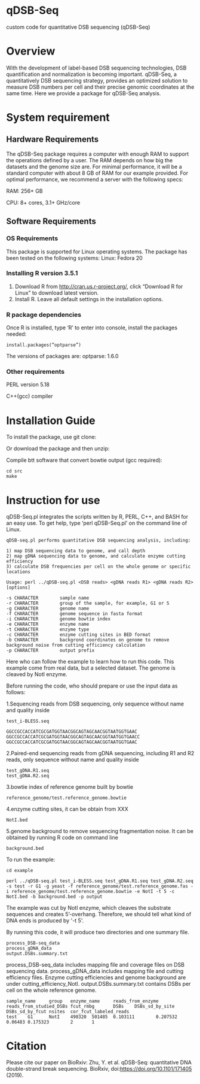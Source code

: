 # qDSB-Seq
custom code for quantitative DSB sequencing (qDSB-Seq)

# Overview
With the development of label-based DSB sequencing technologies, DSB quantification and normalization is becoming important. qDSB-Seq, a quantitatively DSB sequencing strategy, provides an optimized solution to measure DSB numbers per cell and their precise genomic coordinates at the same time. Here we provide a package for qDSB-Seq analysis. 

# System requirement
## Hardware Requirements
The qDSB-Seq package requires a computer with enough RAM to support the operations defined by a user. The RAM depends on how big the datasets and the genome size are. For minimal performance, it will be a standard computer with about 8 GB of RAM for our example provided. For optimal performance, we recommend a server with the following specs:


RAM: 256+ GB

CPU: 8+ cores, 3.1+ GHz/core

## Software Requirements
### OS Requirements
This package is supported for Linux operating systems. The package has been tested on the following systems:
Linux: Fedora 20

### Installing R version 3.5.1
1.	Download R from http://cran.us.r-project.org/, click “Download R for Linux” to download latest version.
2.	Install R. Leave all default settings in the installation options.
### R package dependencies 
Once R is installed, type ‘R’ to enter into console, install the packages needed:

    install.packages(“optparse”)

The versions of packages are:
optparse: 1.6.0
### Other requirements 
PERL version 5.18

C++(gcc) compiler

# Installation Guide
To install the package, use git clone:

Or download the package and then unzip:

Compile btt software that convert bowtie output (gcc required):

    cd src
    make

# Instruction for use
qDSB-Seq.pl integrates the scripts written by R, PERL, C++, and BASH for an easy use. To get help, type ‘perl qDSB-Seq.pl’ on the command line of Linux. 

    qDSB-seq.pl performs quantitative DSB sequencing analysis, including:

    1) map DSB sequencing data to genome, and call depth
    2) map gDNA sequencing data to genome, and calculate enzyme cutting efficiency
    3) calculate DSB frequencies per cell on the whole genome or specific locations

    Usage: perl ../qDSB-seq.pl <DSB reads> <gDNA reads R1> <gDNA reads R2> [options]

    -s CHARACTER        sample name
    -r CHARACTER        group of the sample, for example, G1 or S
    -g CHARACTER        genome name
    -f CHARACTER        genome sequence in fasta format
    -i CHARACTER        genome bowtie index
    -e CHARACTER        enzyme name
    -t CHARACTER        enzyme type
    -c CHARACTER        enzyme cutting sites in BED format
    -b CHARACTER        backgrond coordinates on genome to remove background noise from cutting efficiency calculation
    -p CHARACTER        output prefix

Here who can follow the example to learn how to run this code. This example come from real data, but a selected dataset. The genome is cleaved by NotI enzyme.

Before running the code, who should prepare or use the input data as follows:
 
1.Sequencing reads from DSB sequencing, only sequence without name and quality inside
    
    test_i-BLESS.seq
    
    GGCCGCCACCATCGCGATGGTAACGGCAGTAGCAACGGTAATGGTGAAC
    GGCCGCCACCATCGCGATGGTAACGGCAGTAGCAACGGTAATGGTGAACC
    GGCCGCCACCATCGCGATGGTAACGGCAGTAGCAACGGTAATGGTGAAC

2.Paired-end sequencing reads from gDNA sequencing, including R1 and R2 reads, only sequence without name and quality inside

    test_gDNA.R1.seq
    test_gDNA.R2.seq

3.bowtie index of reference genome built by bowtie

    reference_genome/test.reference_genome.bowtie

4.enzyme cutting sites, it can be obtain from XXX
  
    NotI.bed

5.genome background to remove sequencing fragmentation noise. It can be obtained by running R code on command line
  
    background.bed
    
To run the example:

    cd example

    perl ../qDSB-seq.pl test_i-BLESS.seq test_gDNA.R1.seq test_gDNA.R2.seq -s test -r G1 -g yeast -f reference_genome/test.reference_genome.fas -i reference_genome/test.reference_genome.bowtie -e NotI -t 5 -c NotI.bed -b background.bed -p output
    
The example was cut by NotI enzyme, which cleaves the substrate sequences and creates 5’-overhang. Therefore, we should tell what kind of DNA ends is produced by '-t 5'.

By running this code, it will produce two directories and one summary file. 

    process_DSB-seq_data
    process_gDNA_data
    output.DSBs.summary.txt

process_DSB-seq_data includes mapping file and coverage files on DSB sequencing data. 
process_gDNA_data includes mapping file and cutting efficiency files. Enzyme cutting efficiencies and genome background are under cutting_efficiency_NotI.
output.DSBs.summary.txt contains DSBs per cell on the whole reference genome. 

    sample_name     group   enzyme_name     reads_from_enzyme       reads_from_studied_DSBs fcut_rmbg       DSBs    DSBs_sd_by_site DSBs_sd_by_fcut nsites  cor_fcut_labeled_reads
    test    G1      NotI    498320  501485  0.103111        0.207532        0.06483 0.175323        2       1

# Citation
Please cite our paper on BioRxiv:
Zhu, Y. et al. qDSB-Seq: quantitative DNA double-strand break sequencing. BioRxiv, doi:https://doi.org/10.1101/171405 (2019). 
